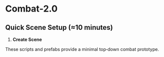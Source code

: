 # Combat-2.0

## Quick Scene Setup (≈10 minutes)

1. **Create Scene**

These scripts and prefabs provide a minimal top‑down combat prototype.
